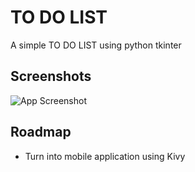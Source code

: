 
# TO DO LIST

A simple TO DO LIST using python tkinter


## Screenshots

![App Screenshot](https://i.imgur.com/k2193nl.png)

  
## Roadmap

- Turn into mobile application using Kivy
  